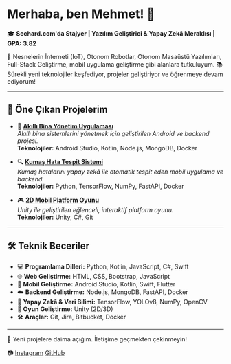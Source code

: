 # Merhaba, ben Mehmet! 👋

🎓 **Sechard.com'da Stajyer | Yazılım Geliştirici & Yapay Zekâ Meraklısı | GPA: 3.82**

🚀 Nesnelerin İnterneti (IoT), Otonom Robotlar, Otonom Masaüstü Yazılımları, Full-Stack Geliştirme, mobil uygulama geliştirme gibi alanlara tutkuluyum. 
📚 Sürekli yeni teknolojiler keşfediyor, projeler geliştiriyor ve öğrenmeye devam ediyorum!

---

## 🚀 Öne Çıkan Projelerim

- 📱 **[Akıllı Bina Yönetim Uygulaması](https://github.com/goldsword27/smart-building-automation)**  
  _Akıllı bina sistemlerini yönetmek için geliştirilen Android ve backend projesi._  
  **Teknolojiler:** Android Studio, Kotlin, Node.js, MongoDB, Docker

- 🔍 **[Kumaş Hata Tespit Sistemi](https://github.com/goldsword27/YOLOv8-MobileApp)**  
  _Kumaş hatalarını yapay zekâ ile otomatik tespit eden mobil uygulama ve backend._  
  **Teknolojiler:** Python, TensorFlow, NumPy, FastAPI, Docker

- 🎮 **[2D Mobil Platform Oyunu](https://github.com/goldsword27/red-in-sky-2d-platformer)**  
  _Unity ile geliştirilen eğlenceli, interaktif platform oyunu._  
  **Teknolojiler:** Unity, C#, Git

---

## 🛠️ Teknik Beceriler

- 💻 **Programlama Dilleri:** Python, Kotlin, JavaScript, C#, Swift
- 🌐 **Web Geliştirme:** HTML, CSS, Bootstrap, JavaScript
- 📱 **Mobil Geliştirme:** Android Studio, Kotlin, Swift, Flutter
- ☁️ **Backend Geliştirme:** Node.js, MongoDB, FastAPI, Docker
- 🧠 **Yapay Zekâ & Veri Bilimi:** TensorFlow, YOLOv8, NumPy, OpenCV
- 🎲 **Oyun Geliştirme:** Unity (2D/3D)
- 🛠️ **Araçlar:** Git, Jira, Bitbucket, Docker

---

🤝 Yeni projelere daima açığım. İletişime geçmekten çekinmeyin!

📷 [Instagram](https://instagram.com/iamschwert) [GitHub](https://github.com/goldsword27)

